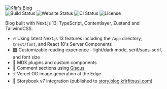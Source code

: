 [![Kfir's Blog](https://user-images.githubusercontent.com/37262772/207938423-5437d1b4-d0b2-4b9e-ab54-a965df7ab486.png)](https://blog.kfirfitousi.com)  
![Build Status](https://img.shields.io/github/deployments/kfirfitousi/blog/Production%20%E2%80%93%20blog?label=build&logo=vercel&style=for-the-badge)
![Website Status](https://img.shields.io/website?down_color=lightgrey&logo=vercel&style=for-the-badge&url=https%3A%2F%2Fblog.kfirfitousi.com)
![CI Status](https://img.shields.io/github/actions/workflow/status/kfirfitousi/blog/ci.yml?branch=main&label=CI&logo=github&style=for-the-badge)
![License](https://img.shields.io/github/license/kfirfitousi/blog?color=blue&style=for-the-badge)

Blog built with Next.js 13, TypeScript, Contentlayer, Zustand and TailwindCSS.

- 🔥 Using latest Next.js 13 features including the `/app` directory, `@next/font`, and React 18's Server Components
- 🎛 Customizable reading experience - light/dark mode, serif/sans-serif, and font size
- 🧩 MDX plugins and custom components
- 💬 Comment sections using [Giscus](https://giscus.app/)
- ⚡️ Vercel OG image generation at the Edge
- 📖 Storybook v7 integration (published to [story.blog.kfirfitousi.com](https://story.blog.kfirfitousi.com))
